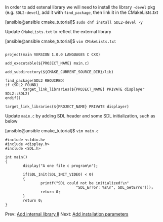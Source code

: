 In order to add extenal library we will need to install the library `-devel` pkg (e.g. `SDL2-devel`), add it with `find_package`, then link it in the CMakeLists.txt

[ansible@ansible cmake_tutorial]$ `sudo dnf install SDL2-devel -y`

Update `CMakeLists.txt` to reflect the external library

[ansible@ansible cmake_tutorial]$ `vim CMakeLists.txt`
```cmake_minimum_required(VERSION 3.20)

project(main VERSION 1.0.0 LANGUAGES C CXX)

add_executable(${PROJECT_NAME} main.c)

add_subdirectory(${CMAKE_CURRENT_SOURCE_DIR}/lib)

find_package(SDL2 REQUIRED)
if (SDL2_FOUND)
        target_link_libraries(${PROJECT_NAME} PRIVATE displayer SDL2::SDL2)
endif()

target_link_libraries(${PROJECT_NAME} PRIVATE displayer)
```

Update `main.c` by adding SDL header and some SDL initialization, such as below

[ansible@ansible cmake_tutorial]$ `vim main.c`
```
#include <stdio.h>
#include <display.h>
#include <SDL.h>

int main()
{
        display("A one file c program\n");

        if(SDL_Init(SDL_INIT_VIDEO) < 0)
        {
                printf("SDL could not be initialized!\n"
                                "SDL_Error: %s\n", SDL_GetError());
                return 0;
        }
        return 0;
}
```


Prev: [Add internal library II](03-internal_lib2.md)                                                                                         Next: [Add installation parameters](05-Add_install_param.md)                                                                               
